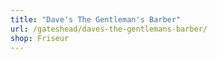 ```yaml
---
title: "Dave's The Gentleman's Barber"
url: /gateshead/daves-the-gentlemans-barber/
shop: Friseur
---
```

